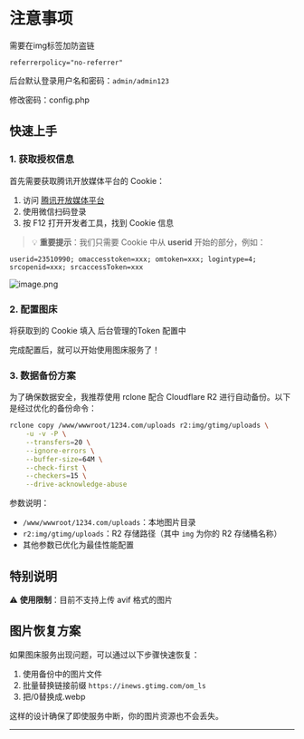 # 注意事项

需要在img标签加防盗链

```
referrerpolicy="no-referrer"
```



后台默认登录用户名和密码：`admin/admin123`

修改密码：config.php

## 快速上手

### 1. 获取授权信息

首先需要获取腾讯开放媒体平台的 Cookie：

1. 访问 [腾讯开放媒体平台](https://om.qq.com/userAuth/index)
2. 使用微信扫码登录
3. 按 F12 打开开发者工具，找到 Cookie 信息

> 💡 **重要提示**：我们只需要 Cookie 中从 **userid** 开始的部分，例如：
```
userid=23510990; omaccesstoken=xxx; omtoken=xxx; logintype=4; srcopenid=xxx; srcaccessToken=xxx
```
![image.png](https://inews.gtimg.com/om_ls/OOPlRSNvyB3i378FYznc9jSaGzgK0osWYf0ZpJ4-71OfQAA/0)


### 2. 配置图床

将获取到的 Cookie 填入 后台管理的Token 配置中

完成配置后，就可以开始使用图床服务了！

### 3. 数据备份方案

为了确保数据安全，我推荐使用 rclone 配合 Cloudflare R2 进行自动备份。以下是经过优化的备份命令：

```bash
rclone copy /www/wwwroot/1234.com/uploads r2:img/gtimg/uploads \
    -u -v -P \
    --transfers=20 \
    --ignore-errors \
    --buffer-size=64M \
    --check-first \
    --checkers=15 \
    --drive-acknowledge-abuse
```

参数说明：
- `/www/wwwroot/1234.com/uploads`：本地图片目录
- `r2:img/gtimg/uploads`：R2 存储路径（其中 `img` 为你的 R2 存储桶名称）
- 其他参数已优化为最佳性能配置

## 特别说明

⚠️ **使用限制**：目前不支持上传 avif 格式的图片


## 图片恢复方案

如果图床服务出现问题，可以通过以下步骤快速恢复：

1. 使用备份中的图片文件
2. 批量替换链接前缀 `https://inews.gtimg.com/om_ls`
3. 把/0替换成.webp

这样的设计确保了即使服务中断，你的图片资源也不会丢失。

---